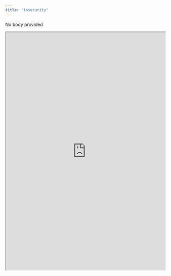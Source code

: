 ```yaml
---
title: "insecurity"
---
```


No body provided
<iframe height="750" width="100%" src="https://ewelton.github.io/ktest/wiki.html#insecurity"></iframe>
